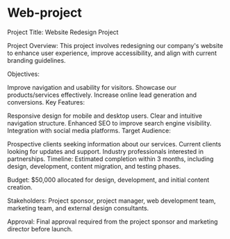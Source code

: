 # Web-project
Project Title: Website Redesign Project

Project Overview: This project involves redesigning our company's website to enhance user experience, improve accessibility, and align with current branding guidelines.

Objectives:

Improve navigation and usability for visitors.
Showcase our products/services effectively.
Increase online lead generation and conversions.
Key Features:

Responsive design for mobile and desktop users.
Clear and intuitive navigation structure.
Enhanced SEO to improve search engine visibility.
Integration with social media platforms.
Target Audience:

Prospective clients seeking information about our services.
Current clients looking for updates and support.
Industry professionals interested in partnerships.
Timeline: Estimated completion within 3 months, including design, development, content migration, and testing phases.

Budget: $50,000 allocated for design, development, and initial content creation.

Stakeholders: Project sponsor, project manager, web development team, marketing team, and external design consultants.

Approval: Final approval required from the project sponsor and marketing director before launch.
